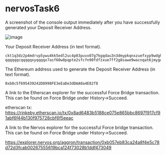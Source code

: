 # nervosTask6

A screenshot of the console output immediately after you have successfully generated your Deposit Receiver Address.

![image](https://user-images.githubusercontent.com/5809685/128918452-7e39c1e6-cf52-4680-a5fd-addf3ce7b742.png)

Your Deposit Receiver Address (in text format).

````
ckt1q3dz2p4mdrvp5ywu4kk5edl2uc4p03puvx07g7kgqdau3n3dmypkqnxzuefxyp9wdghglncj77k5wt6p59sx6kukyjlwh5s467qgp8m25yqqqqqsqqqqqvqqqqqfjqqqqzhx8ldes2f89ejxekqj2knddca8mawawntjqzmw5llzfel30868x6gqqqqp
qqqqqqcqqqqqxyqqqqx7asf60w8pqpte2sfcfn90fdfzxue7ff2g8sawe9wacnqat6jmygqngqqqqpxv9ejjvgz2u63w3l839aadguh5rgtqd4devf97a0fpt4uqsz0k4vx976258yjzmzvclclw4h3am2s2f6p0sq9rqgqqqqqqcqfy286w
````

The Ethereum address used to generate the Deposit Receiver Address (in text format).

````
0xb0c5f695439242D8998FE3eEaDe3dDAA0a4E82f8
````

A link to the Etherscan explorer for the successful Force Bridge transaction. This can be found on Force Bridge under History→Succeed.

etherscan tx: https://rinkeby.etherscan.io/tx/0x8ad6483b5188ce075e865bbc8697f917cf91abf6f44b130f975728cbf6f5eeac


A link to the Nervos explorer for the successful Force bridge transaction. This can be found on Force Bridge under History→Succeed.

 https://explorer.nervos.org/aggron/transaction/0xb057eb83ca24a8f4e5c78d72d3fcab00267555619bca124f73028b1ddf473049
